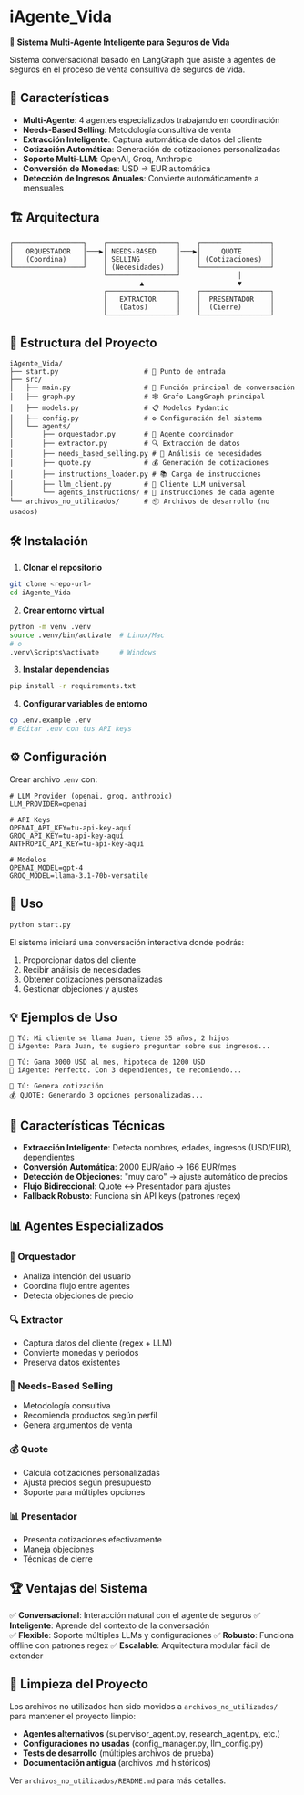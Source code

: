 # iAgente_Vida

🤖 **Sistema Multi-Agente Inteligente para Seguros de Vida**

Sistema conversacional basado en LangGraph que asiste a agentes de seguros en el proceso de venta consultiva de seguros de vida.

## 🚀 Características

- **Multi-Agente**: 4 agentes especializados trabajando en coordinación
- **Needs-Based Selling**: Metodología consultiva de venta
- **Extracción Inteligente**: Captura automática de datos del cliente
- **Cotización Automática**: Generación de cotizaciones personalizadas
- **Soporte Multi-LLM**: OpenAI, Groq, Anthropic
- **Conversión de Monedas**: USD → EUR automática
- **Detección de Ingresos Anuales**: Convierte automáticamente a mensuales

## 🏗️ Arquitectura

```
┌─────────────────┐    ┌─────────────────┐    ┌─────────────────┐
│   ORQUESTADOR   │───▶│ NEEDS-BASED     │───▶│     QUOTE       │
│   (Coordina)    │    │ SELLING         │    │ (Cotizaciones)  │
└─────────────────┘    │ (Necesidades)   │    └─────────────────┘
                       └─────────────────┘              │
                                ▲                       ▼
                       ┌─────────────────┐    ┌─────────────────┐
                       │   EXTRACTOR     │    │  PRESENTADOR    │
                       │   (Datos)       │    │  (Cierre)       │
                       └─────────────────┘    └─────────────────┘
```

## 📁 Estructura del Proyecto

```
iAgente_Vida/
├── start.py                     # 🚀 Punto de entrada
├── src/
│   ├── main.py                  # 💬 Función principal de conversación
│   ├── graph.py                 # 🕸️ Grafo LangGraph principal
│   ├── models.py                # 📋 Modelos Pydantic
│   ├── config.py                # ⚙️ Configuración del sistema
│   └── agents/
│       ├── orquestador.py       # 🧠 Agente coordinador
│       ├── extractor.py         # 🔍 Extracción de datos
│       ├── needs_based_selling.py # 🎯 Análisis de necesidades
│       ├── quote.py             # 💰 Generación de cotizaciones
│       ├── instructions_loader.py # 📚 Carga de instrucciones
│       ├── llm_client.py        # 🤖 Cliente LLM universal
│       └── agents_instructions/ # 📝 Instrucciones de cada agente
└── archivos_no_utilizados/      # 📦 Archivos de desarrollo (no usados)
```

## 🛠️ Instalación

1. **Clonar el repositorio**
```bash
git clone <repo-url>
cd iAgente_Vida
```

2. **Crear entorno virtual**
```bash
python -m venv .venv
source .venv/bin/activate  # Linux/Mac
# o
.venv\Scripts\activate     # Windows
```

3. **Instalar dependencias**
```bash
pip install -r requirements.txt
```

4. **Configurar variables de entorno**
```bash
cp .env.example .env
# Editar .env con tus API keys
```

## ⚙️ Configuración

Crear archivo `.env` con:

```env
# LLM Provider (openai, groq, anthropic)
LLM_PROVIDER=openai

# API Keys
OPENAI_API_KEY=tu-api-key-aquí
GROQ_API_KEY=tu-api-key-aquí
ANTHROPIC_API_KEY=tu-api-key-aquí

# Modelos
OPENAI_MODEL=gpt-4
GROQ_MODEL=llama-3.1-70b-versatile
```

## 🚀 Uso

```bash
python start.py
```

El sistema iniciará una conversación interactiva donde podrás:
1. Proporcionar datos del cliente
2. Recibir análisis de necesidades
3. Obtener cotizaciones personalizadas
4. Gestionar objeciones y ajustes

## 💡 Ejemplos de Uso

```
👤 Tú: Mi cliente se llama Juan, tiene 35 años, 2 hijos
🤖 iAgente: Para Juan, te sugiero preguntar sobre sus ingresos...

👤 Tú: Gana 3000 USD al mes, hipoteca de 1200 USD
🤖 iAgente: Perfecto. Con 3 dependientes, te recomiendo...

👤 Tú: Genera cotización
💰 QUOTE: Generando 3 opciones personalizadas...
```

## 🔧 Características Técnicas

- **Extracción Inteligente**: Detecta nombres, edades, ingresos (USD/EUR), dependientes
- **Conversión Automática**: 2000 EUR/año → 166 EUR/mes
- **Detección de Objeciones**: "muy caro" → ajuste automático de precios
- **Flujo Bidireccional**: Quote ↔ Presentador para ajustes
- **Fallback Robusto**: Funciona sin API keys (patrones regex)

## 📊 Agentes Especializados

### 🧠 Orquestador
- Analiza intención del usuario
- Coordina flujo entre agentes
- Detecta objeciones de precio

### 🔍 Extractor
- Captura datos del cliente (regex + LLM)
- Convierte monedas y periodos
- Preserva datos existentes

### 🎯 Needs-Based Selling
- Metodología consultiva
- Recomienda productos según perfil
- Genera argumentos de venta

### 💰 Quote
- Calcula cotizaciones personalizadas
- Ajusta precios según presupuesto
- Soporte para múltiples opciones

### 📊 Presentador
- Presenta cotizaciones efectivamente
- Maneja objeciones
- Técnicas de cierre

## 🏆 Ventajas del Sistema

✅ **Conversacional**: Interacción natural con el agente de seguros
✅ **Inteligente**: Aprende del contexto de la conversación  
✅ **Flexible**: Soporte múltiples LLMs y configuraciones
✅ **Robusto**: Funciona offline con patrones regex
✅ **Escalable**: Arquitectura modular fácil de extender

## 🧹 Limpieza del Proyecto

Los archivos no utilizados han sido movidos a `archivos_no_utilizados/` para mantener el proyecto limpio:

- **Agentes alternativos** (supervisor_agent.py, research_agent.py, etc.)
- **Configuraciones no usadas** (config_manager.py, llm_config.py)
- **Tests de desarrollo** (múltiples archivos de prueba)
- **Documentación antigua** (archivos .md históricos)

Ver `archivos_no_utilizados/README.md` para más detalles.